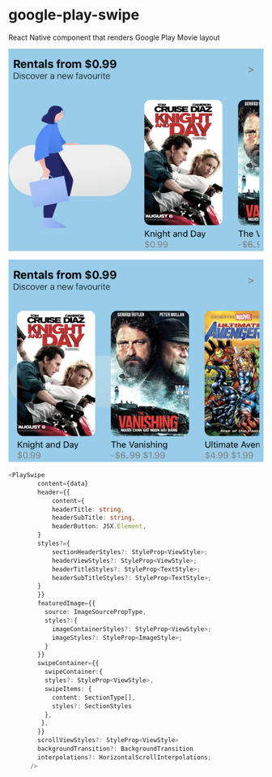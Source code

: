 # google-play-swipe
React Native component that renders Google Play Movie layout

![screenshot_1](https://raw.githubusercontent.com/Chandankkrr/google-play-swipe/master/screenshots/Screen%20Shot%202020-03-14%20at%2023.29.42.png)

![screenshot_2](https://raw.githubusercontent.com/Chandankkrr/google-play-swipe/master/screenshots/Screen%20Shot%202020-03-14%20at%2023.29.48.png)

```typescript
<PlaySwipe
        content={data}
        header={{
            content={
            headerTitle: string,
            headerSubTitle: string,
            headerButton: JSX.Element,
        }
        styles?={
            sectionHeaderStyles?: StyleProp<ViewStyle>;
            headerViewStyles?: StyleProp<ViewStyle>;
            headerTitleStyles?: StyleProp<TextStyle>;
            headerSubTitleStyles?: StyleProp<TextStyle>;
        }
        }}
        featuredImage={{
          source: ImageSourcePropType,
          styles?:{
            imageContainerStyles?: StyleProp<ViewStyle>;
            imageStyles?: StyleProp<ImageStyle>;
          }
        }}
        swipeContainer={{
          swipeContainer:{
          styles?: StyleProp<ViewStyle>,
          swipeItems: {
            content: SectionType[],
            styles?: SectionStyles
          },
         },
        }}
        scrollViewStyles?: StyleProp<ViewStyle>
        backgroundTransition?: BackgroundTransition
        interpolations?: HorizontalScrollInterpolations;
      />
```
